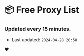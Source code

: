 # :package: Free Proxy List
### Updated every 15 minutes.

- Last updated: `2024-04-28 20:58`

:heart:
